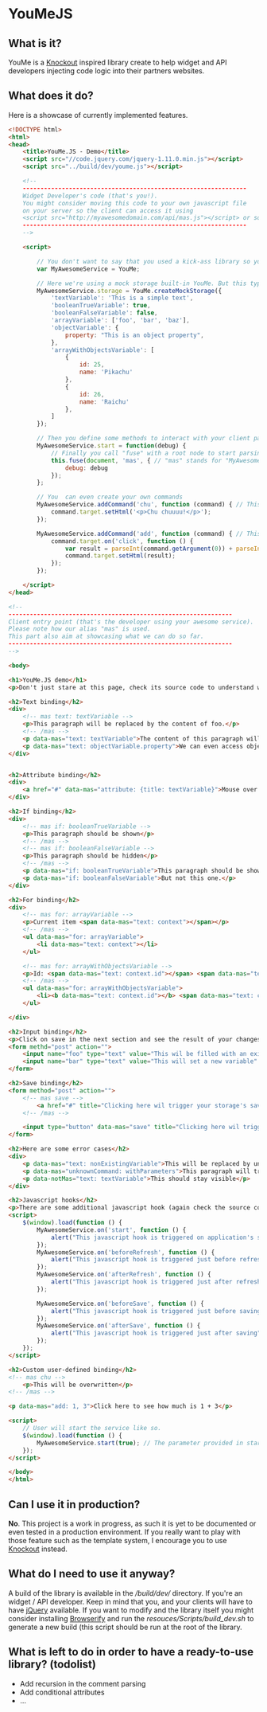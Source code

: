 YouMeJS
===

What is it?
---

YouMe is a [Knockout](https://github.com/knockout/knockout) inspired library create to help widget and API developers injecting code logic into their partners websites.


What does it do?
---

Here is a showcase of currently implemented features.

```html
<!DOCTYPE html>
<html>
<head>
    <title>YouMe.JS - Demo</title>
    <script src="//code.jquery.com/jquery-1.11.0.min.js"></script>
    <script src="../build/dev/youme.js"></script>

    <!--
    ---------------------------------------------------------------
    Widget Developer's code (that's you!).
    You might consider moving this code to your own javascript file
    on your server so the client can access it using
    <script src="http://myawesomedomain.com/api/mas.js"></script> or something.
    ---------------------------------------------------------------
    -->

    <script>

        // You don't want to say that you used a kick-ass library so you create an alias.
        var MyAwesomeService = YouMe;

        // Here we're using a mock storage built-in YouMe. But this typically the class (or object) that you want to write on your own to handle API call
        MyAwesomeService.storage = YouMe.createMockStorage({
            'textVariable': 'This is a simple text',
            'booleanTrueVariable': true,
            'booleanFalseVariable': false,
            'arrayVariable': ['foo', 'bar', 'baz'],
            'objectVariable': {
                property: "This is an object property",
            },
            'arrayWithObjectsVariable': [
                {
                    id: 25,
                    name: 'Pikachu'
                },
                {
                    id: 26,
                    name: 'Raichu'
                },
            ]
        });

        // Then you define some methods to interact with your client pages.
        MyAwesomeService.start = function(debug) {
            // Finally you call "fuse" with a root node to start parsing, a a custom alias (see client code below)
            this.fuse(document, 'mas', { // "mas" stands for "MyAwesomeService"... Obviously.
                debug: debug
            });
        };

        // You  can even create your own commands
        MyAwesomeService.addCommand('chu', function (command) { // This one will replace a content by a paragraph with some text
            command.target.setHtml('<p>Chu chuuuu!</p>');
        });

        MyAwesomeService.addCommand('add', function (command) { // This one willadd numbers passed as arguments.
            command.target.on('click', function () {
                var result = parseInt(command.getArgument(0)) + parseInt(command.getArgument(1));
                command.target.setHtml(result);
            });
        });

    </script>
</head>

<!--
---------------------------------------------------------------
Client entry point (that's the developer using your awesome service).
Please note how our alias "mas" is used.
This part also aim at showcasing what we can do so far.
---------------------------------------------------------------
-->

<body>

<h1>YouMe.JS demo</h1>
<p>Don't just stare at this page, check its source code to understand what's happening.</p>

<h2>Text binding</h2>
<div>
    <!-- mas text: textVariable -->
    <p>This paragraph will be replaced by the content of foo.</p>
    <!-- /mas -->
    <p data-mas="text: textVariable">The content of this paragraph will be replace by the content of textVariable</p>
    <p data-mas="text: objectVariable.property">We can even access object properties</p>
</div>


<h2>Attribute binding</h2>
<div>
    <a href="#" data-mas="attribute: {title: textVariable}">Mouse over to see a tooltip set using the binding system.</a>
</div>

<h2>If binding</h2>
<div>
    <!-- mas if: booleanTrueVariable -->
    <p>This paragraph should be shown</p>
    <!-- /mas -->
    <!-- mas if: booleanFalseVariable -->
    <p>This paragraph should be hidden</p>
    <!-- /mas -->
    <p data-mas="if: booleanTrueVariable">This paragraph should be shown</p>
    <p data-mas="if: booleanFalseVariable">But not this one.</p>
</div>

<h2>For binding</h2>
<div>
    <!-- mas for: arrayVariable -->
    <p>Current item <span data-mas="text: context"></span></p>
    <!-- /mas -->
    <ul data-mas="for: arrayVariable">
        <li data-mas="text: context"></li>
    </ul>

    <!-- mas for: arrayWithObjectsVariable -->
    <p>Id: <span data-mas="text: context.id"></span> <span data-mas="text: context.name"></span></p>
    <!-- /mas -->
    <ul data-mas="for: arrayWithObjectsVariable">
        <li><b data-mas="text: context.id"></b> <span data-mas="text: context.name"></span></li>
    </ul>

</div>

<h2>Input binding</h2>
<p>Click on save in the next section and see the result of your changes</p>
<form methd="post" action="">
    <input name="foo" type="text" value="This wil be filled with an existing variable and changing it will overwrite its content" data-mas="input: textVariable" />
    <input name="bar" type="text" value="This will set a new variable" data-mas="input: userDefinedTextVariable" />
</form>

<h2>Save binding</h2>
<form method="post" action="">
    <!-- mas save -->
        <a href="#" title="Clicking here wil trigger your storage's save method." >Save link</a>
    <!-- /mas -->

    <input type="button" data-mas="save" title="Clicking here wil trigger your storage's save method." value="Save button" />
</form>

<h2>Here are some error cases</h2>
<div>
    <p data-mas="text: nonExistingVariable">This will be replaced by undefined.</p>
    <p data-mas="unknownCommand: withParameters">This paragraph will trigger an unknown command warning</p>
    <p data-notMas="text: textVariable">This should stay visible</p>
</div>

<h2>Javascript hooks</h2>
<p>There are some additional javascript hook (again check the source code of the page to see what's going on here)</p>
<script>
    $(window).load(function () {
        MyAwesomeService.on('start', function () {
            alert("This javascript hook is triggered on application's start (but before any refresh)") ;
        });
        MyAwesomeService.on('beforeRefresh', function () {
            alert("This javascript hook is triggered just before refreshing") ;
        });
        MyAwesomeService.on('afterRefresh', function () {
            alert("This javascript hook is triggered just after refreshing") ;
        });

        MyAwesomeService.on('beforeSave', function () {
            alert("This javascript hook is triggered just before saving") ;
        });
        MyAwesomeService.on('afterSave', function () {
            alert("This javascript hook is triggered just after saving") ;
        });
    });
</script>

<h2>Custom user-defined binding</h2>
<!-- mas chu -->
    <p>This will be overwritten</p>
<!-- /mas -->

<p data-mas="add: 1, 3">Click here to see how much is 1 + 3</p>

<script>
    // User will start the service like so.
    $(window).load(function () {
        MyAwesomeService.start(true); // The parameter provided in start() is a debug flag... But that's your (widget developer) decision.
    });
</script>

</body>
</html>


```


Can I use it in production?
---

**No**. This project is a work in progress, as such it is yet to be documented or even tested in a production environment.
If you really want to play with those feature such as the template system, I encourage you to use [Knockout](https://github.com/knockout/knockout) instead.


What do I need to use it anyway?
---

A build of the library is available in the */build/dev/* directory.
If you're an widget / API developer. Keep in mind that you, and your clients will have to have [jQuery](https://github.com/jquery/jquery) available.
If you want to modify and the library itself you might consider installing [Browserify](https://github.com/substack/node-browserify) and run the *resouces/Scripts/build_dev.sh* to generate a new build (this script should be run at the root of the library.


What is left to do in order to have a ready-to-use library? (todolist)
---

- Add recursion in the comment parsing
- Add conditional attributes
- ...

